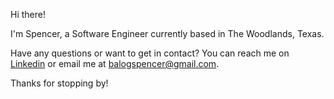 Hi there! 

I'm Spencer, a Software Engineer currently based in The Woodlands, Texas. 

Have any questions or want to get in contact? You can reach me on [Linkedin](https://www.linkedin.com/in/spencer-balog-032b2517a) or email me at [balogspencer@gmail.com](malto:balogspencer@gmail.com?subject=[GitHub]). 

Thanks for stopping by!
